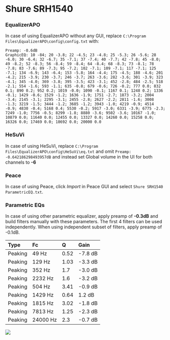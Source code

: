 # Shure SRH1540

### EqualizerAPO
In case of using EqualizerAPO without any GUI, replace `C:\Program Files\EqualizerAPO\config\config.txt`
with:
```
Preamp: -0.6dB
GraphicEQ: 10 -84; 20 -3.8; 22 -4.5; 23 -4.8; 25 -5.3; 26 -5.6; 28 -6.0; 30 -6.4; 32 -6.7; 35 -7.1; 37 -7.4; 40 -7.7; 42 -7.8; 45 -8.0; 49 -8.2; 52 -8.3; 56 -8.4; 59 -8.4; 64 -8.4; 68 -8.3; 73 -8.1; 78 -7.8; 83 -7.6; 89 -7.3; 95 -7.2; 102 -7.1; 109 -7.1; 117 -7.1; 125 -7.1; 134 -6.9; 143 -6.4; 153 -5.8; 164 -4.4; 175 -4.5; 188 -4.6; 201 -4.2; 215 -3.9; 230 -3.7; 246 -3.7; 263 -3.6; 282 -3.6; 301 -3.9; 323 -4.1; 345 -4.0; 369 -3.8; 395 -3.5; 423 -3.1; 452 -2.8; 484 -2.5; 518 -2.1; 554 -1.6; 593 -1.1; 635 -0.8; 679 -0.6; 726 -0.2; 777 0.0; 832 0.1; 890 0.2; 952 0.2; 1019 -0.0; 1090 -0.1; 1167 0.1; 1248 0.2; 1336 -0.1; 1429 -0.6; 1529 -1.2; 1636 -1.9; 1751 -2.7; 1873 -3.2; 2004 -3.4; 2145 -3.1; 2295 -3.1; 2455 -2.8; 2627 -2.2; 2811 -1.6; 3008 -1.3; 3219 -1.5; 3444 -1.2; 3685 -1.2; 3943 -1.0; 4219 -0.9; 4514 -0.9; 4830 -0.4; 5168 0.4; 5530 -0.2; 5917 -3.0; 6331 -3.9; 6775 -2.3; 7249 -1.0; 7756 -0.5; 8299 -1.8; 8880 -3.6; 9502 -3.6; 10167 -1.0; 10879 0.0; 11640 0.0; 12455 0.0; 13327 0.0; 14260 0.0; 15258 0.0; 16326 0.0; 17469 0.0; 18692 0.0; 20000 0.0
```

### HeSuVi
In case of using HeSuVi, replace `C:\Program Files\EqualizerAPO\config\HeSuVi\eq.txt` and omit `Preamp:
-0.642186298493957dB` and instead set Global volume in the UI for both channels to **-6**

### Peace
In case of using Peace, click *Import* in Peace GUI and select `Shure SRH1540 ParametricEQ.txt`.

### Parametric EQs
In case of using other parametric equalizer, apply preamp of **-0.3dB** and build filters manually
with these parameters. The first 4 filters can be used independently.
When using independent subset of filters, apply preamp of -0.1dB.

| Type    | Fc       |    Q | Gain    |
|:--------|:---------|:-----|:--------|
| Peaking | 49 Hz    | 0.52 | -7.8 dB |
| Peaking | 129 Hz   | 1.03 | -3.3 dB |
| Peaking | 352 Hz   | 1.7  | -3.0 dB |
| Peaking | 2232 Hz  | 1.6  | -3.2 dB |
| Peaking | 504 Hz   | 3.41 | -0.9 dB |
| Peaking | 1429 Hz  | 0.64 | 1.2 dB  |
| Peaking | 1815 Hz  | 3.02 | -1.8 dB |
| Peaking | 7813 Hz  | 1.25 | -2.3 dB |
| Peaking | 24000 Hz | 2.3  | -0.7 dB |

![](https://raw.githubusercontent.com/jaakkopasanen/AutoEq/master/results/innerfidelity/sbaf-serious/Shure%20SRH1540/Shure%20SRH1540.png)